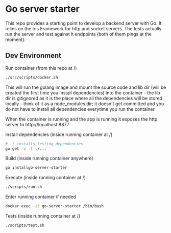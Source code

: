 # Go server starter

This repo provides a starting point to develop a backend server with Go. It relies on the Iris Framework for http and socket servers. The tests actually run the server and test against it endpoints (both of them pings at the moment).

## Dev Environment

Run container (from this repo at /)
```sh
./src/scripts/docker.sh
```

This will run the golang image and mount the source code and lib dir (will be created the first time you install dependencies) into the container - the lib dir is gitignored as it is the place where all the dependencies will be stored locally - think of it as a node_modules dir; it doesn't get committed and you do not have to install all dependencies everytime you run the container.

When the container is running and the app is running it exposes the http server to http://localhost:8877

Install dependencies (inside running container at /)
```sh
# -t installs testing dependencies
go get -v -t ./...
```

Build (inside running container anywhere)
```sh
go installgo-server-starter 
```

Execute (inside running container at /)
```sh
./scripts/run.sh
```

Enter running container if needed
```sh
docker exec -it go-server-starter /bin/bash
```

Tests (inside running container at /)
```sh
./scripts/test.sh
```

